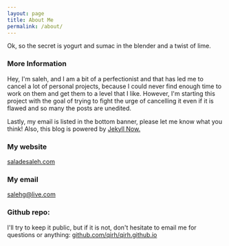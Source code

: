 ```yaml
---
layout: page
title: About Me
permalink: /about/
---
```


Ok, so the secret is yogurt and sumac in the blender and a twist of lime.

### More Information
Hey, I'm saleh, and I am a bit of a perfectionist and that has led me to cancel a lot of personal projects, because I could never find enough time to work on them and get them to a level that I like. However, I'm starting this project with the goal of trying to fight the urge of cancelling it even if it is flawed and so many the posts are unedited.

Lastly, my email is listed in the bottom banner, please let me know what you think! Also, this blog is powered by [Jekyll Now.](http://http://www.jekyllnow.com/)

### My website
  [saladesaleh.com](http://saladesaleh.com)

### My email
  [salehg@live.com](mailto:salehg@live.com)

### Github repo:
 I'll try to keep it public, but if it is not, don't hesitate to email me for questions or anything:
  [github.com/qirh/qirh.github.io](http://github.com/qirh/qirh.github.io)
